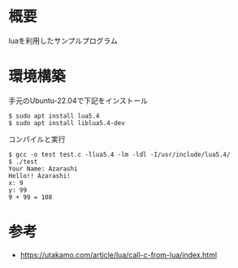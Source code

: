 # 概要
luaを利用したサンプルプログラム


# 環境構築
手元のUbuntu-22.04で下記をインストール
```
$ sudo apt install lua5.4
$ sudo apt install liblua5.4-dev
```

コンパイルと実行
```
$ gcc -o test test.c -llua5.4 -lm -ldl -I/usr/include/lua5.4/
$ ./test 
Your Name: Azarashi
Hello!! Azarashi!
x: 9
y: 99
9 + 99 = 108
```

# 参考
- https://utakamo.com/article/lua/call-c-from-lua/index.html

